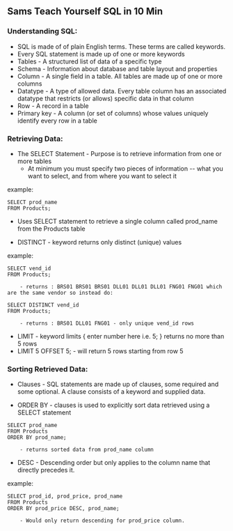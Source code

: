 ## Sams Teach Yourself SQL in 10 Min

### Understanding SQL:

- SQL is made of of plain English terms. These terms are called keywords.
- Every SQL statement is made up of one or more keywords
- Tables - A structured list of data of a specific type
- Schema - Information about database and table layout and properties
- Column - A single field in a table. All tables are made up of one or more columns
- Datatype - A type of allowed data. Every table column has an associated datatype that restricts (or allows) specific data in that column
- Row - A record in a table
- Primary key - A column (or set of columns) whose values uniquely identify every row in a table

### Retrieving Data:

- The SELECT Statement - Purpose is to retrieve information from one or more tables
  - At minimum you must specify two pieces of information -- what you want to select, and from where you want to select it

example:

```
SELECT prod_name
FROM Products;
```

- Uses SELECT statement to retrieve a single column called prod_name from the Products table

- DISTINCT - keyword returns only distinct (unique) values

example:

```
SELECT vend_id
FROM Products;

    - returns : BRS01 BRS01 BRS01 DLL01 DLL01 DLL01 FNG01 FNG01 which are the same vendor so instead do:

SELECT DISTINCT vend_id
FROM Products;

    - returns : BRS01 DLL01 FNG01 - only unique vend_id rows

```

- LIMIT - keyword limits { enter number here i.e. 5; } returns no more than 5 rows
- LIMIT 5 OFFSET 5; - will return 5 rows starting from row 5

### Sorting Retrieved Data:

- Clauses - SQL statements are made up of clauses, some required and some optional. A clause consists of a keyword and supplied data.

- ORDER BY - clauses is used to explicitly sort data retrieved using a SELECT statement

```
SELECT prod_name
FROM Products
ORDER BY prod_name;

    - returns sorted data from prod_name column

```

- DESC - Descending order but only applies to the column name that directly precedes it.

example:

```
SELECT prod_id, prod_price, prod_name
FROM Products
ORDER BY prod_price DESC, prod_name;

    - Would only return descending for prod_price column.
```
